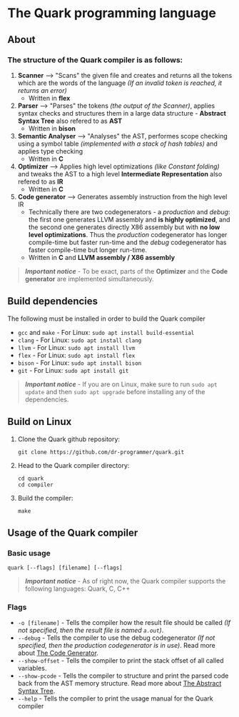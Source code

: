 # The Quark programming language
## About
### The structure of the Quark compiler is as follows:
  1. **Scanner** --> "Scans" the given file and creates and returns all the tokens which are the words of the language _(If an invalid token is reached, it returns an error)_
     - Written in **flex**
  3. **Parser** --> "Parses" the tokens _(the output of the Scanner)_, applies syntax checks and structures them in a large data structure - **Abstract Syntax Tree** also refered to as **AST**
     - Written in **bison**
  5. **Semantic Analyser** --> "Analyses" the AST, performes scope checking using a symbol table _(implemented with a stack of hash tables)_ and applies type checking
     - Written in **C**
  7. **Optimizer** --> Applies high level optimizations _(like Constant folding)_ and tweaks the AST to a high level **Intermediate Representation** also refered to as **IR**
     - Written in **C**
  9. **Code generator** --> Generates assembly instruction from the high level IR
     - Technically there are two codegenerators - a _production_ and _debug_: the first one generates LLVM assembly and **is highly optimized**, and the second one generates directly X86 assembly but with **no low level optimizations**. Thus the _production_ codegenerator has longer compile-time but faster run-time and the _debug_ codegenerator has faster compile-time but longer run-time.
     - Written in **C** and **LLVM assembly / X86 assembly**
  > ***Important notice*** - To be exact, parts of the **Optimizer** and the **Code generator** are implemented simultaneously.

## Build dependencies
The following must be installed in order to build the Quark compiler
 - `gcc` and `make` - For Linux: `sudo apt install build-essential`
 - `clang` - For Linux: `sudo apt install clang`
 - `llvm` - For Linux: `sudo apt install llvm`
 - `flex` - For Linux: `sudo apt install flex`
 - `bison` - For Linux: `sudo apt install bison`
 - `git` - For Linux: `sudo apt install git`

 > ***Important notice*** - If you are on Linux, make sure to run `sudo apt update` and then `sudo apt upgrade` before installing any of the dependencies.

## Build on Linux
  1. Clone the Quark github repository:
     ```
     git clone https://github.com/dr-programmer/quark.git
     ```
  2. Head to the Quark compiler directory:
     ```
     cd quark
     cd compiler
     ```
  3. Build the compiler:
     ```
     make
     ```

## Usage of the Quark compiler
### Basic usage
```
quark [--flags] [filename] [--flags]
```
> ***Important notice*** - As of right now, the Quark compiler supports the following languages: Quark, C, C++
### Flags
  - `-o [filename]` - Tells the compiler how the result file should be called _(If not specified, then the result file is named `a.out`)_.
  - `--debug` - Tells the compiler to use the debug codegenerator _(If not specified, then the production codegenerator is in use)_. Read more about [The Code Generator](#the-structure-of-the-quark-compiler-is-as-follows).
  - `--show-offset` - Tells the compiler to print the stack offset of all called variables.
  - `--show-pcode` - Tells the compiler to structure and print the parsed code back from the AST memory structure. Read more about [The Abstract Syntax Tree](#the-structure-of-the-quark-compiler-is-as-follows).
  - `--help` - Tells the compiler to print the usage manual for the Quark compiler